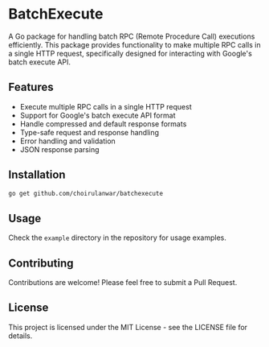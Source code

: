 # BatchExecute

A Go package for handling batch RPC (Remote Procedure Call) executions efficiently. This package provides functionality to make multiple RPC calls in a single HTTP request, specifically designed for interacting with Google's batch execute API.

## Features

- Execute multiple RPC calls in a single HTTP request
- Support for Google's batch execute API format
- Handle compressed and default response formats
- Type-safe request and response handling
- Error handling and validation
- JSON response parsing

## Installation

```bash
go get github.com/choirulanwar/batchexecute
```

## Usage

Check the `example` directory in the repository for usage examples.

## Contributing

Contributions are welcome! Please feel free to submit a Pull Request.

## License

This project is licensed under the MIT License - see the LICENSE file for details.
